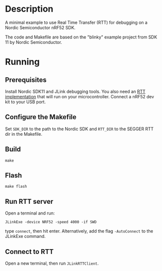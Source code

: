 # Description
A minimal example to use Real Time Transfer (RTT) for debugging on a Nordic Semiconductor nRF52 SDK.

The code and Makefile are based on the "blinky" example project from SDK 11 by Nordic Semiconductor.

# Running
## Prerequisites
Install Nordic SDK11 and JLink debugging tools. You also need an [RTT implementation](http://download.segger.com/J-Link/RTT/RTT_Implementation_141217.zip) that will run on your microcontroller. Connect a nRF52 dev kit to your USB port. 

## Configure the Makefile
Set ``SDK_DIR`` to the path to the Nordic SDK and ``RTT_DIR`` to the SEGGER RTT dir in the Makefile.

## Build
``make``

## Flash
``make flash``

## Run RTT server
Open a terminal and run:

``JLinkExe -device NRF52 -speed 4000 -if SWD``

type ``connect``, then hit enter. Alternatively, add the flag ``-AutoConnect`` to the JLinkExe command.

## Connect to RTT
Open a new terminal, then run ``JLinkRTTClient``.

